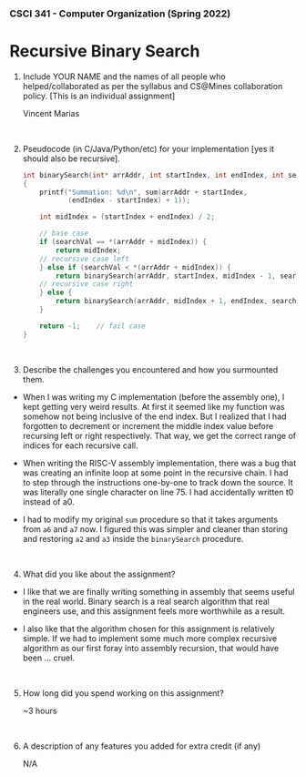 ### CSCI 341 - Computer Organization (Spring 2022)
# Recursive Binary Search

1) Include YOUR NAME and the names of all people who helped/collaborated as per the syllabus and CS@Mines collaboration policy. [This is an individual assignment]

    Vincent Marias

<br>

2) Pseudocode (in C/Java/Python/etc) for your implementation [yes it should also be recursive].

    ```c
    int binarySearch(int* arrAddr, int startIndex, int endIndex, int searchVal) 
    {
        printf("Summation: %d\n", sum(arrAddr + startIndex, 
               (endIndex - startIndex) + 1));

        int midIndex = (startIndex + endIndex) / 2;

        // base case
        if (searchVal == *(arrAddr + midIndex)) {
            return midIndex;
        // recursive case left
        } else if (searchVal < *(arrAddr + midIndex)) {
            return binarySearch(arrAddr, startIndex, midIndex - 1, searchVal);
        // recursive case right
        } else {
            return binarySearch(arrAddr, midIndex + 1, endIndex, searchVal);
        }

        return -1;    // fail case
    }
    ```

<br>

3) Describe the challenges you encountered and how you surmounted them.

- When I was writing my C implementation (before the assembly one), I kept getting very weird results. At first it seemed like my function was somehow not being inclusive of the end index. But I realized that I had forgotten to decrement or increment the middle index value before recursing left or right respectively. That way, we get the correct range of indices for each recursive call.

- When writing the RISC-V assembly implementation, there was a bug that was creating an infinite loop at some point in the recursive chain. I had to step through the instructions one-by-one to track down the source. It was literally one single character on line 75. I had accidentally written t0 instead of a0.

- I had to modify my original `sum` procedure so that it takes arguments from `a6` and `a7` now. I figured this was simpler and cleaner than storing and restoring `a2` and `a3` inside the `binarySearch` procedure.

<br>

4) What did you like about the assignment?

- I like that we are finally writing something in assembly that seems useful in the real world. Binary search is a real search algorithm that real engineers use, and this assignment feels more worthwhile as a result.

- I also like that the algorithm chosen for this assignment is relatively simple. If we had to implement some much more complex recursive algorithm as our first foray into assembly recursion, that would have been ... cruel.

<br>

5) How long did you spend working on this assignment?

    ~3 hours

<br>

6) A description of any features you added for extra credit (if any)

    N/A
